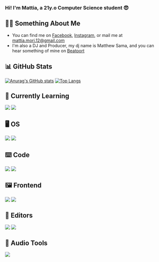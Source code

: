 ### Hi! I'm Mattia, a 21y.o Computer Science student :sunglasses:
🙋‍♂️ Something About Me
---

<!-- Actual text -->

- You can find me on [Facebook][1], [Instagram][2], or mail me at [mattia.mori.12@gmail.com](mailto:mattia.mori.12@gmai.com)
- I'm also a DJ and Producer, my dj name is Matthew Sama, and you can hear something of mine on [Beatport][3]

<!-- Links to my social media accounts -->

[1]: https://www.facebook.com/matthewsamadj/
[2]: https://www.instagram.com/matthewsama_/
[3]: https://www.beatport.com/artist/matthew-sama/803726

:bar_chart: GitHub Stats
---

[![Anurag's GitHub stats](https://github-readme-stats.vercel.app/api?username=mattiamori&theme=dark)](https://github.com/anuraghazra/github-readme-stats)
[![Top Langs](https://github-readme-stats.vercel.app/api/top-langs/?username=mattiamori&theme=dark&langs_count=5)](https://github.com/anuraghazra/github-readme-stats)


🧰 Currently Learning
---

![](https://img.shields.io/badge/-React-informational?style=for-the-badge&logo=react&logoColor=white&color=61DAFB)
![](https://img.shields.io/badge/-Flutter-informational?style=for-the-badge&logo=flutter&logoColor=white&color=#02569B)

:desktop_computer: OS
---

![](https://img.shields.io/badge/-Windows_10-informational?style=for-the-badge&logo=windows&logoColor=white&color=00599C)
![](https://img.shields.io/badge/-MacOS-informational?style=for-the-badge&logo=apple&logoColor=white&color=000000)

⌨️ Code
---

![](https://img.shields.io/badge/-Java-informational?style=for-the-badge&logo=java&logoColor=white&color=FF4D00)
![](https://img.shields.io/badge/-Golang-informational?style=for-the-badge&logo=go&logoColor=white&color=00ADD8)

🖼️ Frontend
---

![](https://img.shields.io/badge/-HTML5-informational?style=for-the-badge&logo=html5&logoColor=white&color=E34F26)
![](https://img.shields.io/badge/-CSS3-informational?style=for-the-badge&logo=css3&logoColor=white&color=1572b6)

📝 Editors
---

![](https://img.shields.io/badge/-Visual_Studio_Code-informational?style=for-the-badge&logo=visual-studio-code&logoColor=white&color=007ACC)
![](https://img.shields.io/badge/-IntelliJ_IDEA-informational?style=for-the-badge&logo=intellij-idea&logoColor=white&color=000000)

🎼 Audio Tools
---

![](https://img.shields.io/badge/-Ableton_Live-informational?style=for-the-badge&logo=ableton-live&logoColor=white&color=000000)
